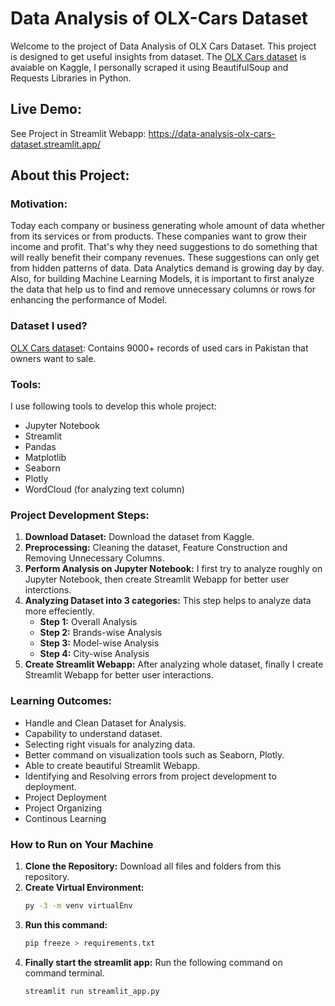 # Data Analysis of OLX-Cars Dataset

Welcome to the project of Data Analysis of OLX Cars Dataset. This project is designed to get useful insights from dataset. The [OLX Cars dataset](https://www.kaggle.com/datasets/abdullahkhanuet22/olx-cars-dataset) is avaiable on Kaggle, I personally scraped it using BeautifulSoup and Requests Libraries in Python. 

## Live Demo:

See Project in Streamlit Webapp: https://data-analysis-olx-cars-dataset.streamlit.app/

## About this Project:

### Motivation:

Today each company or business generating whole amount of data whether from its services or from products. These companies want to grow their income and profit. That's why they need suggestions to do something that will really benefit their company revenues. These suggestions can only get from hidden patterns of data. Data Analytics demand is growing day by day. Also, for building Machine Learning Models, it is important to first analyze the data that help us to find and remove unnecessary columns or rows for enhancing the performance of Model.

### Dataset I used?

[OLX Cars dataset](https://www.kaggle.com/datasets/abdullahkhanuet22/olx-cars-dataset): Contains 9000+ records of used cars in Pakistan that owners want to sale.

### Tools:

I use following tools to develop this whole project:

- Jupyter Notebook
- Streamlit
- Pandas
- Matplotlib
- Seaborn
- Plotly
- WordCloud (for analyzing text column)

### Project Development Steps:

1. **Download Dataset:** Download the dataset from Kaggle.
2. **Preprocessing:** Cleaning the dataset, Feature Construction and Removing Unnecessary Columns.
3. **Perform Analysis on Jupyter Notebook:** I first try to analyze roughly on Jupyter Notebook, then create Streamlit Webapp for better user interctions.
4. **Analyzing Dataset into 3 categories:** This step helps to analyze data more effeciently.
   - **Step 1:** Overall Analysis
   - **Step 2:** Brands-wise Analysis
   - **Step 3:** Model-wise Analysis
   - **Step 4:** City-wise Analysis
5. **Create Streamlit Webapp:** After analyzing whole dataset, finally I create Streamlit Webapp for better user interactions.

### Learning Outcomes:

- Handle and Clean Dataset for Analysis.
- Capability to understand dataset.
- Selecting right visuals for analyzing data.
- Better command on visualization tools such as Seaborn, Plotly.
- Able to create beautiful Streamlit Webapp.
- Identifying and Resolving errors from project development to deployment.
- Project Deployment
- Project Organizing
- Continous Learning


### How to Run on Your Machine

1. **Clone the Repository:** Download all files and folders from this repository.
2. **Create Virtual Environment:**
   ```bash
   py -3 -m venv virtualEnv
3. **Run this command:**
   ```bash
   pip freeze > requirements.txt
4. **Finally start the streamlit app:** Run the following command on command terminal.
   ```bash
   streamlit run streamlit_app.py
